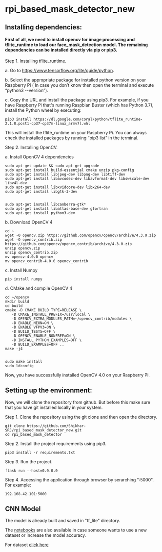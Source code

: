 # rpi_based_mask_detector_new

## Installing dependencies:

#### First of all, we need to install opencv for image processing and tflite_runtime to load our face_mask_detection model. The remaining dependencies can be installed directly via pip or pip3.

Step 1. Installing tflite_runtime.
  
  a. Go to https://www.tensorflow.org/lite/guide/python.
  
  b. Select the appropriate package for installed python version on your Raspberry Pi ( In case you don’t know then open the terminal and execute “python3 --version”).
  
  c. Copy the URL and install the package using pip3. For example, if you have Raspberry Pi that's running Raspbian Buster (which has Python 3.7), install the Python wheel by executing:

    
    pip3 install https://dl.google.com/coral/python/tflite_runtime-2.1.0.post1-cp37-cp37m-linux_armv7l.whl

   

This will install the tflite_runtime on your Raspberry Pi. You can always check the installed packages by running “pip3 list” in the terminal.

 

 

Step 2. Installing OpenCV.

 a. Install OpenCV 4 dependencies

    sudo apt-get update && sudo apt-get upgrade
    sudo apt-get install build-essential cmake unzip pkg-config
    sudo apt-get install libjpeg-dev libpng-dev libtiff-dev
    sudo apt-get install libavcodec-dev libavformat-dev libswscale-dev libv4l-dev
    sudo apt-get install libxvidcore-dev libx264-dev
    sudo apt-get install libgtk-3-dev


    sudo apt-get install libcanberra-gtk*
    sudo apt-get install libatlas-base-dev gfortran
    sudo apt-get install python3-dev

 
 b. Download OpenCV 4

    cd ~
    wget -O opencv.zip https://github.com/opencv/opencv/archive/4.3.0.zip
    wget -O opencv_contrib.zip https://github.com/opencv/opencv_contrib/archive/4.3.0.zip
    unzip opencv.zip
    unzip opencv_contrib.zip
    mv opencv-4.0.0 opencv
    mv opencv_contrib-4.0.0 opencv_contrib

 
 c. Install Numpy

    pip install numpy

 
 d. CMake and compile OpenCV 4

    cd ~/opencv
    mkdir build
    cd build
    cmake -D CMAKE_BUILD_TYPE=RELEASE \
       -D CMAKE_INSTALL_PREFIX=/usr/local \
       -D OPENCV_EXTRA_MODULES_PATH=~/opencv_contrib/modules \
       -D ENABLE_NEON=ON \
       -D ENABLE_VFPV3=ON \
       -D BUILD_TESTS=OFF \
       -D OPENCV_ENABLE_NONFREE=ON \
       -D INSTALL_PYTHON_EXAMPLES=OFF \
       -D BUILD_EXAMPLES=OFF ..
    make -j4


    sudo make install
    sudo ldconfig


Now, you have successfully installed OpenCV 4.0 on your Raspberry Pi. 
 

 
## Setting up the environment:

Now, we will clone the repository from github. But before this make sure that you have git installed locally in your system.

 

Step 1. Clone the repository using the git clone and then open the directory.

    git clone https://github.com/Shikhar-SRJ/rpi_based_mask_detector_new.git
    cd rpi_based_mask_detector 

 

Step 2. Install the project requirements using pip3.

    pip3 install -r requirements.txt

 

Step 3. Run the project.

    flask run --host=0.0.0.0

 

Step 4. Accessing the application through browser by serarching "<ip address of your raspberry pi>:5000". For example:

    192.168.42.101:5000



## CNN Model

The model is already built and saved in "tf_lite" directory.

The [notebooks](https://github.com/Shikhar-SRJ/face_mask_detection_model.git) are also available in case someone wants to use a new dataset or increase the model accuracy.

For dataset [click here](https://drive.google.com/drive/folders/1e6cSXUrhGrYAv6FbLCFM627BPnFXYz4G?usp=sharing)
